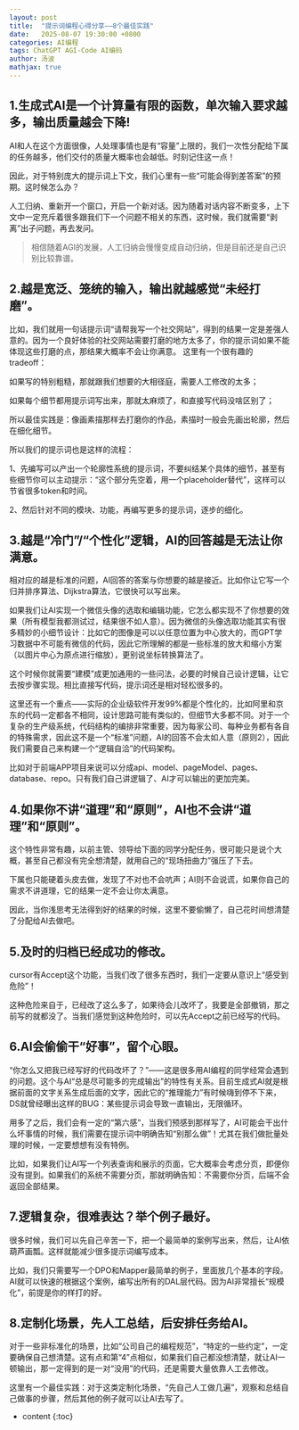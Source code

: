 ```yaml
---
layout: post
title:  "提示词编程心得分享——8个最佳实践"
date:   2025-08-07 19:30:00 +0800 
categories: AI编程
tags: ChatGPT AGI-Code AI编码
author: 汤波
mathjax: true
---
```



## 1.生成式AI是一个计算量有限的函数，单次输入要求越多，输出质量越会下降!

AI和人在这个方面很像，人处理事情也是有“容量”上限的，我们一次性分配给下属的任务越多，他们交付的质量大概率也会越低。时刻记住这一点！

因此，对于特别庞大的提示词上下文，我们心里有一些“可能会得到差答案”的预期。这时候怎么办？

人工归纳、重新开一个窗口，开启一个新对话。因为随着对话内容不断变多，上下文中一定充斥着很多跟我们下一个问题不相关的东西，这时候，我们就需要“剥离”出子问题，再去发问。

> 相信随着AGI的发展，人工归纳会慢慢变成自动归纳，但是目前还是自己识别比较靠谱。

## 2.越是宽泛、笼统的输入，输出就越感觉“未经打磨”。

比如，我们就用一句话提示词“请帮我写一个社交网站”，得到的结果一定是差强人意的。因为一个良好体验的社交网站需要打磨的地方太多了，你的提示词如果不能体现这些打磨的点，那结果大概率不会让你满意。
这里有一个很有趣的tradeoff：

如果写的特别粗糙，那就跟我们想要的大相径庭，需要人工修改的太多； 

如果每个细节都用提示词写出来，那就太麻烦了，和直接写代码没啥区别了；

所以最佳实践是：像画素描那样去打磨你的作品，素描时一般会先画出轮廓，然后在细化细节。

所以我们的提示词也是这样的流程：

1、先编写可以产出一个轮廓性系统的提示词，不要纠结某个具体的细节，甚至有些细节你可以主动提示：“这个部分先空着，用一个placeholder替代”，这样可以节省很多token和时间。

2、然后针对不同的模块、功能，再编写更多的提示词，逐步的细化。


## 3.越是“冷门”/“个性化”逻辑，AI的回答越是无法让你满意。

相对应的越是标准的问题，AI回答的答案与你想要的越是接近。比如你让它写一个归并排序算法、Dijkstra算法，它很快可以写出来。

如果我们让AI实现一个微信头像的选取和编辑功能，它怎么都实现不了你想要的效果（所有模型我都测试过，结果很不如人意）。因为微信的头像选取功能其实有很多精妙的小细节设计：比如它的图像是可以以任意位置为中心放大的，而GPT学习数据中不可能有微信的代码，因此它所理解的都是一些标准的放大和缩小方案（以图片中心为原点进行缩放），更别说坐标转换算法了。

这个时候你就需要“建模”成更加通用的一些问法，必要的时候自己设计逻辑，让它去按步骤实现。相比直接写代码，提示词还是相对轻松很多的。

这里还有一个重点——实际的企业级软件开发99%都是个性化的，比如阿里和京东的代码一定都各不相同，设计思路可能有类似的，但细节大多都不同。对于一个复杂的生产级系统，代码结构的编排非常重要，因为每家公司、每种业务都有各自的特殊需求，因此这不是一个“标准”问题，AI的回答不会太如人意（原则2），因此我们需要自己来构建一个“逻辑自洽”的代码架构。

比如对于前端APP项目来说可以分成api、model、pageModel、pages、database、repo。只有我们自己讲逻辑了、AI才可以输出的更加完美。

## 4.如果你不讲“道理”和“原则”，AI也不会讲“道理”和“原则”。

这个特性非常有趣，以前主管、领导给下面的同学分配任务，很可能只是说个大概，甚至自己都没有完全想清楚，就用自己的“现场扭曲力”强压了下去。

下属也只能硬着头皮去做，发现了不对也不会吭声；AI则不会说谎，如果你自己的需求不讲道理，它的结果一定不会让你太满意。

因此，当你浅思考无法得到好的结果的时候，这里不要偷懒了，自己花时间想清楚了分配给AI去做吧。

## 5.及时的归档已经成功的修改。

cursor有Accept这个功能，当我们改了很多东西时，我们一定要从意识上“感受到危险”！

这种危险来自于，已经改了这么多了，如果待会儿改坏了，我要是全部撤销，那之前写的就都没了。当我们感觉到这种危险时，可以先Accept之前已经写的代码。

## 6.AI会偷偷干“好事”，留个心眼。

“你怎么又把我已经写好的代码改坏了？”——这是很多用AI编程的同学经常会遇到的问题。这个与AI“总是尽可能多的完成输出”的特性有关系。目前生成式AI就是根据前面的文字关系生成后面的文字，因此它的“推理能力”有时候嗨到停不下来，DS就曾经曝出这样的BUG：某些提示词会导致一直输出，无限循环。

用多了之后，我们会有一定的“第六感”，当我们预感到那样写了，AI可能会干出什么坏事情的时候，我们需要在提示词中明确告知“别那么做”！尤其在我们做批量处理的时候，一定要想想有没有特例。

比如，如果我们让AI写一个列表查询和展示的页面，它大概率会考虑分页，即便你没有提到。如果我们的系统不需要分页，那就明确告知：不需要你分页，后端不会返回全部结果。

## 7.逻辑复杂，很难表达？举个例子最好。

很多时候，我们可以先自己辛苦一下，把一个最简单的案例写出来，然后，让AI依葫芦画瓢。这样就能减少很多提示词编写成本。

比如，我们只需要写一个DPO和Mapper最简单的例子，里面放几个基本的字段。AI就可以快速的根据这个案例，编写出所有的DAL层代码。因为AI非常擅长“规模化”，前提是你的样打的好。


## 8.定制化场景，先人工总结，后安排任务给AI。

对于一些非标准化的场景，比如“公司自己的编程规范”，“特定的一些约定”，一定要确保自己想清楚。这有点和第“4”点相似，如果我们自己都没想清楚，就让AI一顿输出，那一定得到的是一对“没用”的代码，还是需要大量依靠人工去修改。

这里有一个最佳实践：对于这类定制化场景，“先自己人工做几遍”，观察和总结自己做事的步骤，然后其他的例子就可以让AI去写了。


* content 
{:toc}
